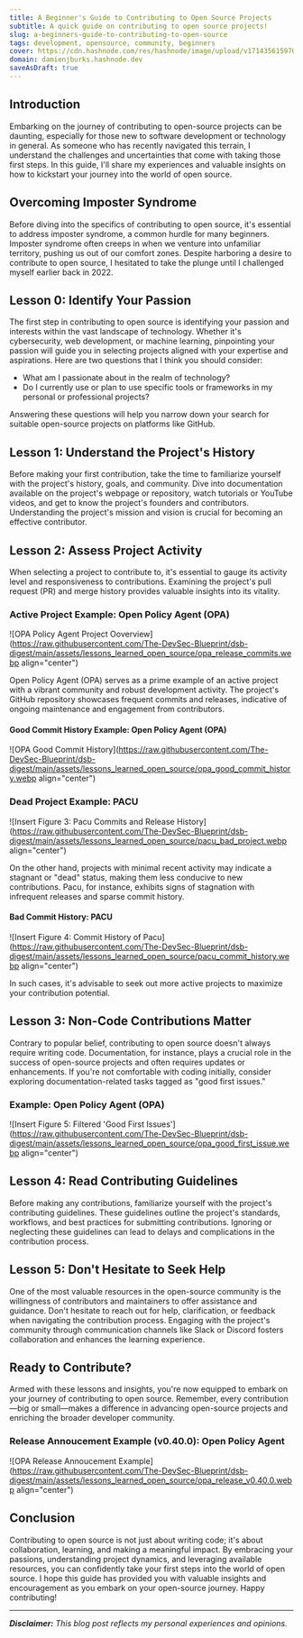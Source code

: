 ```yaml
---
title: A Beginner's Guide to Contributing to Open Source Projects
subtitle: A quick guide on contributing to open source projects!
slug: a-beginners-guide-to-contributing-to-open-source
tags: development, opensource, community, beginners
cover: https://cdn.hashnode.com/res/hashnode/image/upload/v1714356159707/1kEQqxiBf.jpg?auto=format
domain: damienjburks.hashnode.dev
saveAsDraft: true
---
```


## Introduction

Embarking on the journey of contributing to open-source projects can be daunting, especially for those new to software development or technology in general. As someone who has recently navigated this terrain, I understand the challenges and uncertainties that come with taking those first steps. In this guide, I'll share my experiences and valuable insights on how to kickstart your journey into the world of open source.

## Overcoming Imposter Syndrome

Before diving into the specifics of contributing to open source, it's essential to address imposter syndrome, a common hurdle for many beginners. Imposter syndrome often creeps in when we venture into unfamiliar territory, pushing us out of our comfort zones. Despite harboring a desire to contribute to open source, I hesitated to take the plunge until I challenged myself earlier back in 2022.

## Lesson 0: Identify Your Passion

The first step in contributing to open source is identifying your passion and interests within the vast landscape of technology. Whether it's cybersecurity, web development, or machine learning, pinpointing your passion will guide you in selecting projects aligned with your expertise and aspirations. Here are two questions that I think you should consider:

- What am I passionate about in the realm of technology?
- Do I currently use or plan to use specific tools or frameworks in my personal or professional projects?

Answering these questions will help you narrow down your search for suitable open-source projects on platforms like GitHub.

## Lesson 1: Understand the Project's History

Before making your first contribution, take the time to familiarize yourself with the project's history, goals, and community. Dive into documentation available on the project's webpage or repository, watch tutorials or YouTube videos, and get to know the project's founders and contributors. Understanding the project's mission and vision is crucial for becoming an effective contributor.

## Lesson 2: Assess Project Activity

When selecting a project to contribute to, it's essential to gauge its activity level and responsiveness to contributions. Examining the project's pull request (PR) and merge history provides valuable insights into its vitality.

### Active Project Example: Open Policy Agent (OPA)

![OPA Policy Agent Project Ooverview](https://raw.githubusercontent.com/The-DevSec-Blueprint/dsb-digest/main/assets/lessons_learned_open_source/opa_release_commits.webp align="center")

Open Policy Agent (OPA) serves as a prime example of an active project with a vibrant community and robust development activity. The project's GitHub repository showcases frequent commits and releases, indicative of ongoing maintenance and engagement from contributors.

#### Good Commit History Example: Open Policy Agent (OPA)

![OPA Good Commit History](https://raw.githubusercontent.com/The-DevSec-Blueprint/dsb-digest/main/assets/lessons_learned_open_source/opa_good_commit_history.webp align="center")

### Dead Project Example: PACU

![Insert Figure 3: Pacu Commits and Release History](https://raw.githubusercontent.com/The-DevSec-Blueprint/dsb-digest/main/assets/lessons_learned_open_source/pacu_bad_project.webp align="center")

On the other hand, projects with minimal recent activity may indicate a stagnant or "dead" status, making them less conducive to new contributions. Pacu, for instance, exhibits signs of stagnation with infrequent releases and sparse commit history.


#### Bad Commit History: PACU
![Insert Figure 4: Commit History of Pacu](https://raw.githubusercontent.com/The-DevSec-Blueprint/dsb-digest/main/assets/lessons_learned_open_source/pacu_commit_history.webp align="center")

In such cases, it's advisable to seek out more active projects to maximize your contribution potential.

## Lesson 3: Non-Code Contributions Matter

Contrary to popular belief, contributing to open source doesn't always require writing code. Documentation, for instance, plays a crucial role in the success of open-source projects and often requires updates or enhancements. If you're not comfortable with coding initially, consider exploring documentation-related tasks tagged as "good first issues."

### Example: Open Policy Agent (OPA)

![Insert Figure 5: Filtered 'Good First Issues'](https://raw.githubusercontent.com/The-DevSec-Blueprint/dsb-digest/main/assets/lessons_learned_open_source/opa_good_first_issue.webp align="center")

## Lesson 4: Read Contributing Guidelines

Before making any contributions, familiarize yourself with the project's contributing guidelines. These guidelines outline the project's standards, workflows, and best practices for submitting contributions. Ignoring or neglecting these guidelines can lead to delays and complications in the contribution process.

## Lesson 5: Don't Hesitate to Seek Help

One of the most valuable resources in the open-source community is the willingness of contributors and maintainers to offer assistance and guidance. Don't hesitate to reach out for help, clarification, or feedback when navigating the contribution process. Engaging with the project's community through communication channels like Slack or Discord fosters collaboration and enhances the learning experience.

## Ready to Contribute?

Armed with these lessons and insights, you're now equipped to embark on your journey of contributing to open source. Remember, every contribution—big or small—makes a difference in advancing open-source projects and enriching the broader developer community.

### Release Annoucement Example (v0.40.0): Open Policy Agent

![OPA Release Annoucement Example](https://raw.githubusercontent.com/The-DevSec-Blueprint/dsb-digest/main/assets/lessons_learned_open_source/opa_release_v0.40.0.webp align="center")

## Conclusion

Contributing to open source is not just about writing code; it's about collaboration, learning, and making a meaningful impact. By embracing your passions, understanding project dynamics, and leveraging available resources, you can confidently take your first steps into the world of open source. I hope this guide has provided you with valuable insights and encouragement as you embark on your open-source journey. Happy contributing!

---

***Disclaimer:** This blog post reflects my personal experiences and opinions.*
